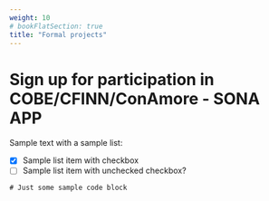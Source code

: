 ```yaml
---
weight: 10
# bookFlatSection: true
title: "Formal projects"
---
```


# Sign up for participation in COBE/CFINN/ConAmore - SONA APP

Sample text with a sample list:

- [x] Sample list item with checkbox
- [ ] Sample list item with unchecked checkbox?

```
# Just some sample code block
```
